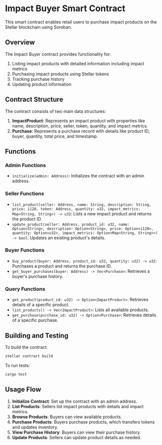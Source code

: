 # Impact Buyer Smart Contract

This smart contract enables retail users to purchase impact products on the
Stellar blockchain using Soroban.

## Overview

The Impact Buyer contract provides functionality for:

1. Listing impact products with detailed information including impact metrics
2. Purchasing impact products using Stellar tokens
3. Tracking purchase history
4. Updating product information

## Contract Structure

The contract consists of two main data structures:

1. **ImpactProduct**: Represents an impact product with properties like name,
   description, price, seller, token, quantity, and impact metrics.
2. **Purchase**: Represents a purchase record with details like product ID,
   buyer, quantity, total price, and timestamp.

## Functions

### Admin Functions

- `initialize(admin: Address)`: Initializes the contract with an admin address.

### Seller Functions

- `list_product(seller: Address, name: String, description: String, price: i128, token: Address, quantity: u32, impact_metrics: Map<String, String>) -> u32`:
  Lists a new impact product and returns the product ID.
- `update_product(seller: Address, product_id: u32, name: Option<String>, description: Option<String>, price: Option<i128>, quantity: Option<u32>, impact_metrics: Option<Map<String, String>>) -> bool`:
  Updates an existing product's details.

### Buyer Functions

- `buy_product(buyer: Address, product_id: u32, quantity: u32) -> u32`:
  Purchases a product and returns the purchase ID.
- `get_buyer_purchases(buyer: Address) -> Vec<Purchase>`: Retrieves a buyer's
  purchase history.

### Query Functions

- `get_product(product_id: u32) -> Option<ImpactProduct>`: Retrieves details of
  a specific product.
- `list_products() -> Vec<ImpactProduct>`: Lists all available products.
- `get_purchase(purchase_id: u32) -> Option<Purchase>`: Retrieves details of a
  specific purchase.

## Building and Testing

To build the contract:

```bash
stellar contract build
```

To run tests:

```bash
cargo test
```

## Usage Flow

1. **Initialize Contract**: Set up the contract with an admin address.
2. **List Products**: Sellers list impact products with details and impact
   metrics.
3. **Browse Products**: Buyers can view available products.
4. **Purchase Products**: Buyers purchase products, which transfers tokens and
   updates inventory.
5. **View Purchase History**: Buyers can view their purchase history.
6. **Update Products**: Sellers can update product details as needed.
